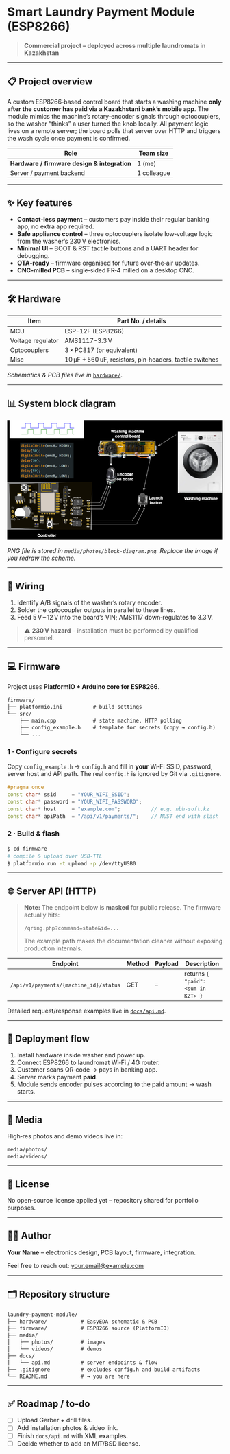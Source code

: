 # Smart Laundry Payment Module (ESP8266)

> **Commercial project – deployed across multiple laundromats in Kazakhstan**

---

## 📋 Project overview

A custom ESP8266‑based control board that starts a washing machine **only after the customer has paid via a Kazakhstani bank’s mobile app**.  The module mimics the machine’s rotary‑encoder signals through optocouplers, so the washer “thinks” a user turned the knob locally.  All payment logic lives on a remote server; the board polls that server over HTTP and triggers the wash cycle once payment is confirmed.

| Role                                         | Team size   |
| -------------------------------------------- | ----------- |
| **Hardware / firmware design & integration** | 1 (me)      |
| Server / payment backend                     | 1 colleague |

---

## ✨ Key features

* **Contact‑less payment** – customers pay inside their regular banking app, no extra app required.
* **Safe appliance control** – three optocouplers isolate low‑voltage logic from the washer’s 230 V electronics.
* **Minimal UI** – BOOT & RST tactile buttons and a UART header for debugging.
* **OTA‑ready** – firmware organised for future over‑the‑air updates.
* **CNC‑milled PCB** – single‑sided FR‑4 milled on a desktop CNC.

---

## 🛠️ Hardware

| Item              | Part No. / details                                 |
| ----------------- | -------------------------------------------------- |
| MCU               | ESP-12F (ESP8266)                                  |
| Voltage regulator | AMS1117-3.3 V                                      |
| Optocouplers      | 3 × PC817 (or equivalent)                          |
| Misc              | 10 µF + 560 uF, resistors, pin‑headers, tactile switches |

*Schematics & PCB files live in* [`hardware/`](hardware/).

---

## 📊 System block diagram

![Block diagram](media/photos/block-diagram.png)

*PNG file is stored in `media/photos/block-diagram.png`. Replace the image if you redraw the scheme.*

---

## 🔌 Wiring

1. Identify A/B signals of the washer’s rotary encoder.
2. Solder the optocoupler outputs in parallel to these lines.
3. Feed 5 V – 12 V into the board’s VIN; AMS1117 down‑regulates to 3.3 V.

> ⚠️ **230 V hazard** – installation must be performed by qualified personnel.

---

## 💻 Firmware

Project uses **PlatformIO + Arduino core for ESP8266**.

```
firmware/
├── platformio.ini          # build settings
└── src/
    ├── main.cpp            # state machine, HTTP polling
    ├── config_example.h    # template for secrets (copy → config.h)
    └── ...
```

### 1 · Configure secrets

Copy `config_example.h` → `config.h` and fill in **your** Wi‑Fi SSID, password, server host and API path. The real `config.h` is ignored by Git via `.gitignore`.

```cpp
#pragma once
const char* ssid     = "YOUR_WIFI_SSID";
const char* password = "YOUR_WIFI_PASSWORD";
const char* host     = "example.com";          // e.g. nbh-soft.kz
const char* apiPath  = "/api/v1/payments/";    // MUST end with slash
```

### 2 · Build & flash

```bash
$ cd firmware
# compile & upload over USB‑TTL
$ platformio run -t upload -p /dev/ttyUSB0
```

---

## 🌐 Server API (HTTP)

> **Note:** The endpoint below is **masked** for public release. The firmware actually hits:
>
> ```text
> /qring.php?command=state&id=...
> ```
>
> The example path makes the documentation cleaner without exposing production internals.

| Endpoint                               | Method | Payload | Description                        |
| -------------------------------------- | ------ | ------- | ---------------------------------- |
| `/api/v1/payments/{machine_id}/status` | GET    | –       | returns `{ "paid": <sum in KZT> }` |

Detailed request/response examples live in [`docs/api.md`](docs/api.md).

---

## 🚀 Deployment flow

1. Install hardware inside washer and power up.
2. Connect ESP8266 to laundromat Wi‑Fi / 4G router.
3. Customer scans QR‑code → pays in banking app.
4. Server marks payment **paid**.
5. Module sends encoder pulses according to the paid amount → wash starts.

---

## 📸 Media

High‑res photos and demo videos live in:

```
media/photos/
media/videos/
```

---

## 📝 License

No open‑source license applied yet – repository shared for portfolio purposes.

---

## 🙋‍♂️ Author

**Your Name** – electronics design, PCB layout, firmware, integration.

Feel free to reach out: [your.email@example.com](mailto:your.email@example.com)

---

## 🗂️ Repository structure

```
laundry-payment-module/
├── hardware/           # EasyEDA schematic & PCB
├── firmware/           # ESP8266 source (PlatformIO)
├── media/
│   ├── photos/         # images
│   └── videos/         # demos
├── docs/
│   └── api.md          # server endpoints & flow
├── .gitignore          # excludes config.h and build artifacts
└── README.md           # → you are here
```

---

## ✅ Roadmap / to‑do

* [ ] Upload Gerber + drill files.
* [ ] Add installation photos & video link.
* [ ] Finish `docs/api.md` with XML examples.
* [ ] Decide whether to add an MIT/BSD license.
